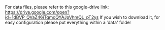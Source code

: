 For data files, please refer to this google-drive link: https://drive.google.com/open?id=1dBVP_QVaZ46iTqmoQYAJpVhmQL_pT2ys
If you wish to download it, for easy configuration please put everything within a 'data' folder
